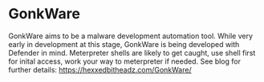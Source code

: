 # GonkWare
GonkWare aims to be a malware development automation tool. While very early in development at this stage, GonkWare is being developed with Defender in mind. Meterpreter shells are likely to get caught, use shell first for inital access, work your way to meterpreter if needed. See blog for further details:  https://hexxedbitheadz.com/GonkWare/


